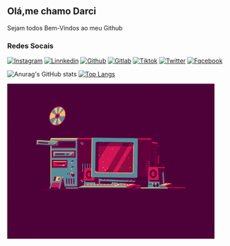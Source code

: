 ## Olá,me chamo Darci

Sejam todos Bem-Vindos ao meu Github

### Redes Socais

[![Instagram](https://img.shields.io/badge/Instagram-E4405F?style=for-the-badge&logo=instagram&logoColor=white)](https://www.instagram.com/darcirodriguessantos)
[![Linnkedin](https://img.shields.io/badge/LinkedIn-0077B5?style=for-the-badge&logo=linkedin&logoColor=white)](https://www.linkedin.com/in/darci-rodrigues-santos-3949671b2/)
[![Github](https://img.shields.io/badge/GitHub-100000?style=for-the-badge&logo=github&logoColor=white)](https://github.com/DarciRodrigues)
[![Gitlab](https://img.shields.io/badge/GitLab-330F63?style=for-the-badge&logo=gitlab&logoColor=white)](https://gitlab.com/Darci_Rodrigues)
[![Tiktok]([(https://img.shields.io/badge/TikTok-000000?style=for-the-badge&logo=tiktok&logoColor=white)](https://img.shields.io/badge/TikTok-000000?style=for-the-badge&logo=tiktok&logoColor=white))]((https://www.tiktok.com/@darci_rodrigues10?is_from_webapp=1&sender_device=pc))
[![Twitter](https://img.shields.io/badge/Twitter-1DA1F2?style=for-the-badge&logo=twitter&logoColor=white)](https://twitter.com/DarciRo40281798)
[![Fqcebook](https://img.shields.io/badge/Facebook-1877F2?style=for-the-badge&logo=facebook&logoColor=white)](https://www.facebook.com/darci.rodrigues.393950/)


![Anurag's GitHub stats](https://github-readme-stats.vercel.app/api?username=DarciRodrigues&show_icons=true&theme=algolia)
[![Top Langs](https://github-readme-stats.vercel.app/api/top-langs/?username=DarciRodrigues&layout=compact&theme=algolia)]()

<!--[![]()]()-->
<div style="display: inline_block">
<img src="img/giphy.gif" />
</div>

<!--
**DarciRodrigues/DarciRodrigues** is a ✨ _special_ ✨ repository because its `README.md` (this file) appears on your GitHub profile.

Here are some ideas to get you started:

- 🔭 I’m currently working on ...
- 🌱 I’m currently learning ...
- 👯 I’m looking to collaborate on ...
- 🤔 I’m looking for help with ...
- 💬 Ask me about ...
- 📫 How to reach me: ...
- 😄 Pronouns: ...
- ⚡ Fun fact: ...
-->
